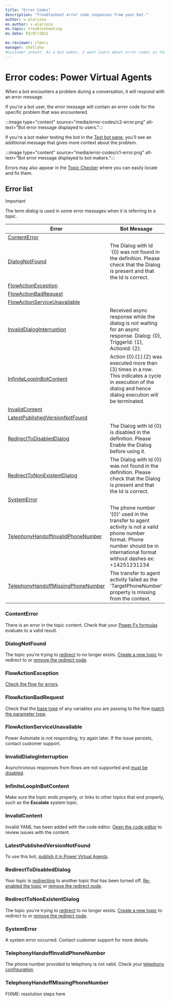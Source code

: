 ```yaml
---
title: "Error Codes"
description: "Troubleshoot error code responses from your bot."
author: v-alarioza
ms.author: v-alarioza
ms.topic: troubleshooting
ms.date: 03/07/2022

ms.reviewer: clmori
manager: shellyha
#Customer intent: As a bot maker, I want learn about error codes so that I can resolve issues with my bots.
---
```

# Error codes: Power Virtual Agents

When a bot encounters a problem during a conversation, it will respond with an error message.

If you're a bot user, the error message will contain an error code for the specific problem that was encountered.

:::image type="content" source="media/error-codes/c2-error.png" alt-text="Bot error message displayed to users.":::

If you're a bot maker testing the bot in the [Test bot pane](authoring-test-bot.md), you'll see an additional message that gives more context about the problem.

:::image type="content" source="media/error-codes/c1-error.png" alt-text="Bot error message displayed to bot makers.":::

Errors may also appear in the [Topic Checker](authoring-topic-management.md#topic-errors) where you can easily locate and fix them.

## Error list

> [!IMPORTANT]
> The term _dialog_ is used in some error messages when it is referring to a _topic_.

<!-- FIXME: add other messages when found -->
<!-- table best viewed and edited without wordwrap -->
| Error                                                                     | Bot Message                                                                                                                                                                      |
| ------------------------------------------------------------------------- | -------------------------------------------------------------------------------------------------------------------------------------------------------------------------------- |
| [ContentError](#contenterror)                                             |                                                                                                                                                                                  |
| [DialogNotFound](#dialognotfound)                                         | The Dialog with Id `{0} was not found in the definition. Please check that the Dialog is present and that the Id is correct.                                                     |
| [FlowActionException](#flowactionexception)                               |                                                                                                                                                                                  |
| [FlowActionBadRequest](#flowactionbadrequest)                             |                                                                                                                                                                                  |
| [FlowActionServiceUnavailable](#flowactionserviceunavailable)             |                                                                                                                                                                                  |
| [InvalidDialogInterruption](#invaliddialoginterruption)                   | Received async response while the dialog is not waiting for an async response. Dialog: {0}, TriggerId: {1}, ActionId: {2}.                                                       |
| [InfiniteLoopInBotContent](#infiniteloopinbotcontent)                     | Action {0}.{1}.{2} was executed more than {3} times in a row. This indicates a cycle in execution of the dialog and hence dialog execution will be terminated.                   |
| [InvalidContent](#invalidcontent)                                         |                                                                                                                                                                                  |
| [LatestPublishedVersionNotFound](#latestpublishedversionnotfound)         |                                                                                                                                                                                  |
| [RedirectToDisabledDialog](#redirecttodisableddialog)                     | The Dialog with Id {0} is disabled in the definition. Please Enable the Dialog before using it.                                                                                  |
| [RedirectToNonExistentDialog](#redirecttononexistentdialog)               | The Dialog with Id {0} was not found in the definition. Please check that the Dialog is present and that the Id is correct.                                                      |
| [SystemError](#systemerror)                                               |                                                                                                                                                                                  |
| [TelephonyHandoffInvalidPhoneNumber](#telephonyhandoffinvalidphonenumber) | The phone number '{0}' used in the transfer to agent activity is not a valid phone number format. Phone number should be in international format without dashes ex: +14251231234 |
| [TelephonyHandoffMissingPhoneNumber](#telephonyhandoffmissingphonenumber) | The transfer to agent activity failed as the 'TargetPhoneNumber' property is missing from the context.                                                                           |

### ContentError

There is an error in the topic content. Check that your [Power Fx formulas](advanced-power-fx.md) evaluate to a valid result.

### DialogNotFound

The topic you're trying to [redirect](authoring-create-edit-topics.md#go-to-another-topic) to no longer exists. [Create a new topic](authoring-create-edit-topics.md#create-a-topic) to redirect to or [remove the redirect node](authoring-create-edit-topics.md#delete-nodes).

### FlowActionException

[Check the flow for errors](/power-automate/error-checker).

### FlowActionBadRequest

Check that the [base type](authoring-variables.md#variable-types) of any variables you are passing to the flow [match the parameter type](authoring-variables.md#use-variables-in-action-nodes).

### FlowActionServiceUnavailable

Power Automate is not responding, try again later. If the issue persists, contact customer support.

### InvalidDialogInterruption

Asynchronous responses from flows are not supported and [must be disabled](advanced-flow.md#disable-asynchronous-responses-from-flows).

### InfiniteLoopInBotContent

Make sure the topic ends properly, or links to other topics that end properly, such as the **Escalate** system topic.

### InvalidContent

Invalid YAML has been added with the code editor. [Open the code editor](authoring-create-edit-topics.md#edit-topics-with-the-code-editor) to review issues with the content.

### LatestPublishedVersionNotFound

To use this bot, [publish it in Power Virtual Agents](publication-fundamentals-publish-channels.md).  

### RedirectToDisabledDialog

Your topic is [redirecting](authoring-create-edit-topics.md#go-to-another-topic) to another topic that has been turned off. [Re-enabled the topic](authoring-topic-management.md#topic-status) or [remove the redirect node](authoring-create-edit-topics.md#delete-nodes).  

### RedirectToNonExistentDialog

The topic you're trying to [redirect](authoring-create-edit-topics.md#go-to-another-topic) to no longer exists. [Create a new topic](authoring-create-edit-topics.md#create-a-topic) to redirect to or [remove the redirect node](authoring-create-edit-topics.md#delete-nodes).

### SystemError

A system error occurred. Contact customer support for more details.  

### TelephonyHandoffInvalidPhoneNumber

<!-- FIXME: are telephony errors regarding the hand-off number, or the number provided by the user? -->
The phone number provided to telephony is not valid. Check your [telephony configuration](publication-connect-bot-to-telephony.md).

### TelephonyHandoffMissingPhoneNumber

FIXME: resolution steps here
